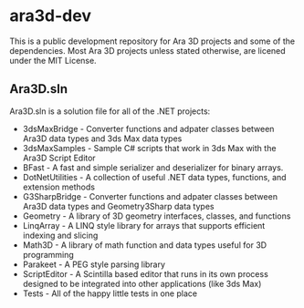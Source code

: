 # ara3d-dev

This is a public development repository for Ara 3D projects and some of the dependencies. 
Most Ara 3D projects unless stated otherwise, are licened under the MIT License. 

## Ara3D.sln 

Ara3D.sln is a solution file for all of the .NET projects: 

* 3dsMaxBridge - Converter functions and adpater classes between Ara3D data types and 3ds Max data types
* 3dsMaxSamples - Sample C# scripts that work in 3ds Max with the Ara3D Script Editor
* BFast - A fast and simple serializer and deserializer for binary arrays. 
* DotNetUtilities - A collection of useful .NET data types, functions, and extension methods
* G3SharpBridge - Converter functions and adpater classes between Ara3D data types and Geometry3Sharp data types
* Geometry - A library of 3D geometry interfaces, classes, and functions 
* LinqArray - A LINQ style library for arrays that supports efficient indexing and slicing
* Math3D - A library of math function and data types useful for 3D programming
* Parakeet - A PEG style parsing library 
* ScriptEditor - A Scintilla based editor that runs in its own process designed to be integrated into other applications (like 3ds Max)
* Tests - All of the happy little tests in one place 
